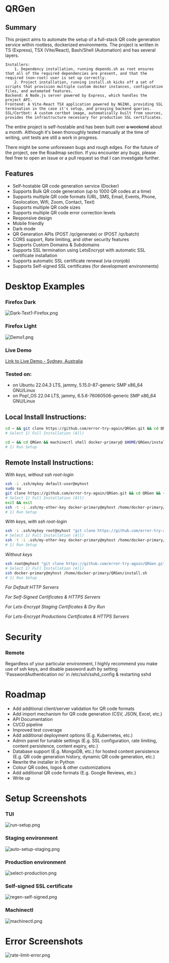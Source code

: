 # QRGen

## Summary

This project aims to automate the setup of a full-stack QR code generation service within rootless, dockerized environments. 
The project is written in TS (Express), TSX (Vite/React), Bash/Shell (Automation) and has several layers.

    Installers:  
        1. Dependency installation, running depends.sh as root ensures that all of the required dependencies are present, and that the required (non-root) user is set up correctly. 
        2. Project installation, running install.sh kicks off a set of scripts that provision multiple custom docker instances, configuration files, and automated features.   
    Backend: A Node.js server powered by Express, which handles the project API. 
    Frontend: A Vite-React TSX application powered by NGINX, providing SSL termination in the case it's setup, and proxying backend queries. 
    SSL/Certbot: A custom certbot image, automatically built from sources, provides the infrastructure necessary for production SSL certificates. 

The entire project is self-hostable and has been built over <s>a weekend</s> about a month.
Although it's been thoroughly tested manually at the time of writing, unit tests are still a work in progress.

There might be some unforeseen bugs and rough edges. For the future of the project, see the Roadmap section. 
If you encounter any bugs, please feel free to open an issue or a pull request so that I can investigate further.

## Features

* Self-hostable QR code generation service (Docker)
* Supports Bulk QR code generation (up to 1000 QR codes at a time)
* Supports multiple QR code formats (URL, SMS, Email, Events, Phone, Geolocation,
  Wifi, Zoom, Contact, Text)
* Supports multiple QR code sizes
* Supports multiple QR code error correction levels
* Responsive design
* Mobile friendly
* Dark mode
* QR Generation APIs (POST /qr/generate) or (POST /qr/batch)
* CORS support, Rate limiting, and other security features
* Supports Custom Domains & Subdomains
* Supports SSL termination using LetsEncrypt with automatic SSL certificate
  installation
* Supports automatic SSL certificate renewal (via cronjob)
* Supports Self-signed SSL certificates (for development environments)

# Desktop Examples

### Firefox Dark

![Dark-Text1-Firefox.png](images%2FDemo%2FDark-Text1-Firefox.png)

### Firefox Light

![Demo1.png](images%2FDemo%2FDemo1.png)

### Live Demo

[Link to Live Demo - Sydney, Australia](https://qr-gen.net/)

### Tested on:

* on Ubuntu 22.04.3 LTS, jammy, 5.15.0-87-generic SMP x86_64 GNU/Linux
* on Pop!_OS 22.04 LTS, jammy, 6.5.6-76060506-generic SMP x86_64 GNU/Linux

## Local Install Instructions:

```bash
cd ~ && git clone https://github.com/error-try-again/QRGen.git && cd QRGen && chmod +x depends.sh && sudo ./depends.sh
# Select 1) Full Installation (All)
```
```bash
cd ~ && cd QRGen && machinectl shell docker-primary@ $HOME/QRGen/install.sh
# 1) Run Setup 
```

## Remote Install Instructions:

_With keys, without ssh root-login_
```bash
ssh -i .ssh/mykey default-user@myhost
sudo su
git clone https://github.com/error-try-again/QRGen.git && cd QRGen && ~/QRGen/depends.sh
# Select 1) Full Installation (All)
exit && exit 
ssh -t -i .ssh/my-other-key docker-primary@myhost /home/docker-primary/QRGen/install.sh
# 1) Run Setup 
```

_With keys, with ssh root-login_
```bash
ssh -i .ssh/mykey root@myhost "git clone https://github.com/error-try-again/QRGen.git && cd QRGen && ~/QRGen/depends.sh"
# Select 1) Full Installation (All)
ssh -t -i .ssh/my-other-key docker-primary@myhost /home/docker-primary/QRGen/install.sh
# 1) Run Setup 
```

_Without keys_
```bash
ssh root@myhost "git clone https://github.com/error-try-again/QRGen.git && cd QRGen && ~/QRGen/depends.sh"
# Select 1) Full Installation (All)
ssh docker-primary@myhost /home/docker-primary/QRGen/install.sh
# 1) Run Setup 
```

_For Default HTTP Servers_

_For Self-Signed Certificates & HTTPS Servers_

_For Lets-Encrypt Staging Certificates & Dry Run_

_For Lets-Encrypt Productions Certificates & HTTPS Servers_

# Security

### Remote 
Regardless of your particular environment, I highly recommend you make use of ssh keys, and disable password auth by setting 'PasswordAuthentication no' in /etc/ssh/sshd_config & restarting sshd

# Roadmap

* Add additional client/server validation for QR code formats
* Add import mechanism for QR code generation (CSV, JSON, Excel, etc.)
* API Documentation
* CI/CD pipeline
* Improved test coverage
* Add additional deployment options (E.g. Kubernetes, etc.)
* Admin panel for tunable settings (E.g. SSL configuration, rate limiting, content
  persistence, content expiry, etc.)
* Database support (E.g. MongoDB, etc.) for hosted content persistence (E.g. QR code
  generation history, dynamic QR code generation, etc.)
* Rewrite the installer in Python
* Colour QR codes, logos & other customizations
* Add additional QR code formats (E.g. Google Reviews, etc.)
* Write up

# Setup Screenshots

### TUI

![run-setup.png](images%2FGeneral%2Frun-setup.png)

### Staging environment

![auto-setup-staging.png](images%2FGeneral%2Fauto-setup-staging.png)

### Production environment

![select-production.png](images%2FGeneral%2Fselect-production.png)

### Self-signed SSL certificate

![regen-self-signed.png](images%2FGeneral%2Fregen-self-signed.png)

### Machinectl

![machinectl.png](images%2FLocal%2Fmachinectl.png)

# Error Screenshots

![rate-limit-error.png](images%2FGeneral%2Frate-limit-error.png)

